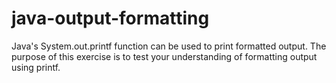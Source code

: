 # java-output-formatting
Java's System.out.printf function can be used to print formatted output. The purpose of this exercise is to test your understanding of formatting output using printf.
